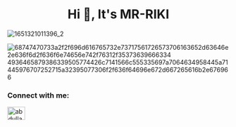 <h1 align="center">Hi 👋, It's MR-RIKI</h1>

![1651321011396_2](https://user-images.githubusercontent.com/104522915/166105231-b09b8fa0-9f6a-4aff-b534-519d6d0b0285.jpg)

![68747470733a2f2f696d616765732e73717561726573706163652d63646e2e636f6d2f636f6e74656e742f76312f35373639666334 4936465879386339505774426c7141566c555335697a7064634958445a71445976707252715a32395077306f2f636f64696e672d667265616b2e676966](https://user-images.githubusercontent.com/104522915/166131601-dc269f39-5f24-467f-adca-56d25ba6c4e3.gif)




<h3 align="left">Connect with me:</h3>
<p align="left">
<a href="https://fb.com/abdullah.al.emon.2002" target="blank"><img align="center" src="https://raw.githubusercontent.com/rahuldkjain/github-profile-readme-generator/master/src/images/icons/Social/facebook.svg" alt="abdullah.al.emon.2002" height="30" width="40" /></a>
</p>

